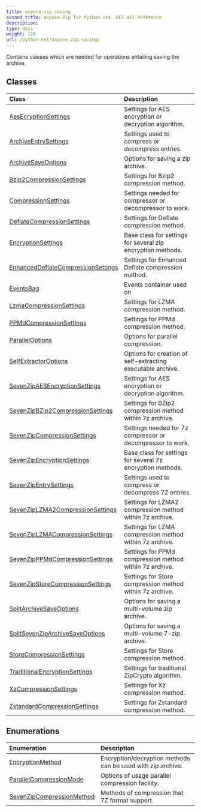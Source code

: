 ```yaml
---
title: aspose.zip.saving
second_title: Aspose.Zip for Python via .NET API Reference
description: 
type: docs
weight: 110
url: /python-net/aspose.zip.saving/
---
```



Contains classes which are needed for operations entailing saving the archive.

## Classes
| Class | Description |
| :- | :- |
|[AesEcryptionSettings](/zip/python-net/aspose.zip.saving/aesecryptionsettings/)|Settings for AES encryption or decryption algorithm.|
|[ArchiveEntrySettings](/zip/python-net/aspose.zip.saving/archiveentrysettings/)|Settings used to compress or decompress entries.|
|[ArchiveSaveOptions](/zip/python-net/aspose.zip.saving/archivesaveoptions/)|Options for saving a zip archive.|
|[Bzip2CompressionSettings](/zip/python-net/aspose.zip.saving/bzip2compressionsettings/)|Settings for Bzip2 compression method.|
|[CompressionSettings](/zip/python-net/aspose.zip.saving/compressionsettings/)|Settings needed for compressor or decompressor to work.|
|[DeflateCompressionSettings](/zip/python-net/aspose.zip.saving/deflatecompressionsettings/)|Settings for Deflate compression method.|
|[EncryptionSettings](/zip/python-net/aspose.zip.saving/encryptionsettings/)|Base class for settings for several zip encryption methods.|
|[EnhancedDeflateCompressionSettings](/zip/python-net/aspose.zip.saving/enhanceddeflatecompressionsettings/)|Settings for Enhanced Deflate compression method.|
|[EventsBag](/zip/python-net/aspose.zip.saving/eventsbag/)|Events container used on|
|[LzmaCompressionSettings](/zip/python-net/aspose.zip.saving/lzmacompressionsettings/)|Settings for LZMA compression method.|
|[PPMdCompressionSettings](/zip/python-net/aspose.zip.saving/ppmdcompressionsettings/)|Settings for PPMd compression method.|
|[ParallelOptions](/zip/python-net/aspose.zip.saving/paralleloptions/)|Options for parallel compression.|
|[SelfExtractorOptions](/zip/python-net/aspose.zip.saving/selfextractoroptions/)|Options for creation of self-extracting executable archive.|
|[SevenZipAESEncryptionSettings](/zip/python-net/aspose.zip.saving/sevenzipaesencryptionsettings/)|Settings for AES encryption or decryption algorithm.|
|[SevenZipBZip2CompressionSettings](/zip/python-net/aspose.zip.saving/sevenzipbzip2compressionsettings/)|Settings for BZip2 compression method within 7z archive.|
|[SevenZipCompressionSettings](/zip/python-net/aspose.zip.saving/sevenzipcompressionsettings/)|Settings needed for 7z compressor or decompressor to work.|
|[SevenZipEncryptionSettings](/zip/python-net/aspose.zip.saving/sevenzipencryptionsettings/)|Base class for settings for several 7z encryption methods.|
|[SevenZipEntrySettings](/zip/python-net/aspose.zip.saving/sevenzipentrysettings/)|Settings used to compress or decompress 7Z entries.|
|[SevenZipLZMA2CompressionSettings](/zip/python-net/aspose.zip.saving/sevenziplzma2compressionsettings/)|Settings for LZMA2 compression method within 7z archive.|
|[SevenZipLZMACompressionSettings](/zip/python-net/aspose.zip.saving/sevenziplzmacompressionsettings/)|Settings for LZMA compression method within 7z archive.|
|[SevenZipPPMdCompressionSettings](/zip/python-net/aspose.zip.saving/sevenzipppmdcompressionsettings/)|Settings for PPMd compression method within 7z archive.|
|[SevenZipStoreCompressionSettings](/zip/python-net/aspose.zip.saving/sevenzipstorecompressionsettings/)|Settings for Store compression method within 7z archive.|
|[SplitArchiveSaveOptions](/zip/python-net/aspose.zip.saving/splitarchivesaveoptions/)|Options for saving a multi-volume zip archive.|
|[SplitSevenZipArchiveSaveOptions](/zip/python-net/aspose.zip.saving/splitsevenziparchivesaveoptions/)|Options for saving a multi-volume 7-zip archive.|
|[StoreCompressionSettings](/zip/python-net/aspose.zip.saving/storecompressionsettings/)|Settings for Store compression method.|
|[TraditionalEncryptionSettings](/zip/python-net/aspose.zip.saving/traditionalencryptionsettings/)|Settings for traditional ZipCrypto algorithm.|
|[XzCompressionSettings](/zip/python-net/aspose.zip.saving/xzcompressionsettings/)|Settings for Xz compression method.|
|[ZstandardCompressionSettings](/zip/python-net/aspose.zip.saving/zstandardcompressionsettings/)|Settings for Zstandard compression method.|
## Enumerations
| Enumeration | Description |
| :- | :- |
|[EncryptionMethod](/zip/python-net/aspose.zip.saving/encryptionmethod/)|Encryption/decryption methods can be used with zip archive.|
|[ParallelCompressionMode](/zip/python-net/aspose.zip.saving/parallelcompressionmode/)|Options of usage parallel compression facility.|
|[SevenZipCompressionMethod](/zip/python-net/aspose.zip.saving/sevenzipcompressionmethod/)|Methods of compression that 7Z format support.|
